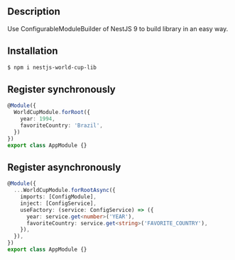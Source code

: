 ## Description

Use ConfigurableModuleBuilder of NestJS 9 to build library in an easy way.

## Installation

```bash
$ npm i nestjs-world-cup-lib
```

## Register synchronously

```typescript
@Module({
  WorldCupModule.forRoot({
    year: 1994,
    favoriteCountry: 'Brazil',
  })
})
export class AppModule {}
```

## Register asynchronously

```typescript
@Module({
  ...WorldCupModule.forRootAsync({
    imports: [ConfigModule],
    inject: [ConfigService],
    useFactory: (service: ConfigService) => ({
      year: service.get<number>('YEAR'),
      favoriteCountry: service.get<string>('FAVORITE_COUNTRY'),
    }),
  }),
})
export class AppModule {}
```
